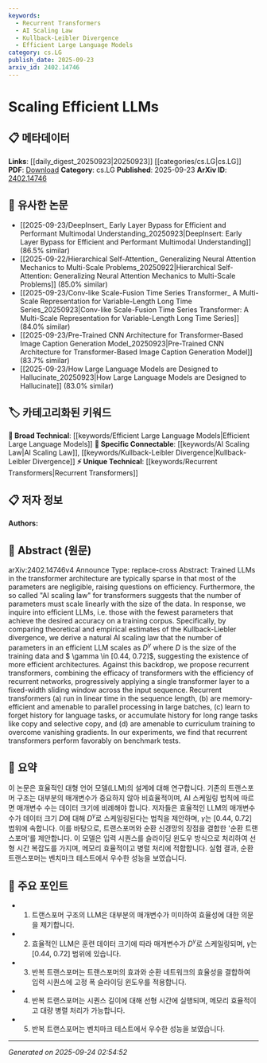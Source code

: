 ```yaml
---
keywords:
  - Recurrent Transformers
  - AI Scaling Law
  - Kullback-Leibler Divergence
  - Efficient Large Language Models
category: cs.LG
publish_date: 2025-09-23
arxiv_id: 2402.14746
---
```


<!-- KEYWORD_LINKING_METADATA:
{
  "processed_timestamp": "2025-09-24T02:54:52.665718",
  "vocabulary_version": "1.0",
  "selected_keywords": [
    "Recurrent Transformers",
    "AI Scaling Law",
    "Kullback-Leibler Divergence",
    "Efficient Large Language Models"
  ],
  "rejected_keywords": [],
  "similarity_scores": {
    "Recurrent Transformers": 0.78,
    "AI Scaling Law": 0.77,
    "Kullback-Leibler Divergence": 0.81,
    "Efficient Large Language Models": 0.75
  },
  "extraction_method": "AI_prompt_based",
  "budget_applied": true,
  "candidates_json": {
    "candidates": [
      {
        "surface": "recurrent transformers",
        "canonical": "Recurrent Transformers",
        "aliases": [
          "recurrent transformer",
          "recurrent transformer networks"
        ],
        "category": "unique_technical",
        "rationale": "Introduces a novel architecture combining transformers and recurrent networks, enhancing efficiency.",
        "novelty_score": 0.75,
        "connectivity_score": 0.65,
        "specificity_score": 0.85,
        "link_intent_score": 0.78
      },
      {
        "surface": "AI scaling law",
        "canonical": "AI Scaling Law",
        "aliases": [
          "scaling law for AI",
          "transformer scaling law"
        ],
        "category": "specific_connectable",
        "rationale": "Describes a fundamental principle affecting the design and efficiency of large language models.",
        "novelty_score": 0.68,
        "connectivity_score": 0.72,
        "specificity_score": 0.8,
        "link_intent_score": 0.77
      },
      {
        "surface": "Kullback-Liebler divergence",
        "canonical": "Kullback-Leibler Divergence",
        "aliases": [
          "KL divergence"
        ],
        "category": "specific_connectable",
        "rationale": "A key statistical measure used in the paper to derive efficiency metrics for LLMs.",
        "novelty_score": 0.55,
        "connectivity_score": 0.79,
        "specificity_score": 0.78,
        "link_intent_score": 0.81
      },
      {
        "surface": "efficient LLMs",
        "canonical": "Efficient Large Language Models",
        "aliases": [
          "efficient LLM",
          "optimized LLMs"
        ],
        "category": "broad_technical",
        "rationale": "Focuses on optimizing large language models for parameter efficiency and performance.",
        "novelty_score": 0.6,
        "connectivity_score": 0.7,
        "specificity_score": 0.65,
        "link_intent_score": 0.75
      }
    ],
    "ban_list_suggestions": [
      "transformer architecture",
      "training corpus"
    ]
  },
  "decisions": [
    {
      "candidate_surface": "recurrent transformers",
      "resolved_canonical": "Recurrent Transformers",
      "decision": "linked",
      "scores": {
        "novelty": 0.75,
        "connectivity": 0.65,
        "specificity": 0.85,
        "link_intent": 0.78
      }
    },
    {
      "candidate_surface": "AI scaling law",
      "resolved_canonical": "AI Scaling Law",
      "decision": "linked",
      "scores": {
        "novelty": 0.68,
        "connectivity": 0.72,
        "specificity": 0.8,
        "link_intent": 0.77
      }
    },
    {
      "candidate_surface": "Kullback-Liebler divergence",
      "resolved_canonical": "Kullback-Leibler Divergence",
      "decision": "linked",
      "scores": {
        "novelty": 0.55,
        "connectivity": 0.79,
        "specificity": 0.78,
        "link_intent": 0.81
      }
    },
    {
      "candidate_surface": "efficient LLMs",
      "resolved_canonical": "Efficient Large Language Models",
      "decision": "linked",
      "scores": {
        "novelty": 0.6,
        "connectivity": 0.7,
        "specificity": 0.65,
        "link_intent": 0.75
      }
    }
  ]
}
-->

# Scaling Efficient LLMs

## 📋 메타데이터

**Links**: [[daily_digest_20250923|20250923]] [[categories/cs.LG|cs.LG]]
**PDF**: [Download](https://arxiv.org/pdf/2402.14746.pdf)
**Category**: cs.LG
**Published**: 2025-09-23
**ArXiv ID**: [2402.14746](https://arxiv.org/abs/2402.14746)

## 🔗 유사한 논문
- [[2025-09-23/DeepInsert_ Early Layer Bypass for Efficient and Performant Multimodal Understanding_20250923|DeepInsert: Early Layer Bypass for Efficient and Performant Multimodal Understanding]] (86.5% similar)
- [[2025-09-22/Hierarchical Self-Attention_ Generalizing Neural Attention Mechanics to Multi-Scale Problems_20250922|Hierarchical Self-Attention: Generalizing Neural Attention Mechanics to Multi-Scale Problems]] (85.0% similar)
- [[2025-09-23/Conv-like Scale-Fusion Time Series Transformer_ A Multi-Scale Representation for Variable-Length Long Time Series_20250923|Conv-like Scale-Fusion Time Series Transformer: A Multi-Scale Representation for Variable-Length Long Time Series]] (84.0% similar)
- [[2025-09-23/Pre-Trained CNN Architecture for Transformer-Based Image Caption Generation Model_20250923|Pre-Trained CNN Architecture for Transformer-Based Image Caption Generation Model]] (83.7% similar)
- [[2025-09-23/How Large Language Models are Designed to Hallucinate_20250923|How Large Language Models are Designed to Hallucinate]] (83.0% similar)

## 🏷️ 카테고리화된 키워드
**🧠 Broad Technical**: [[keywords/Efficient Large Language Models|Efficient Large Language Models]]
**🔗 Specific Connectable**: [[keywords/AI Scaling Law|AI Scaling Law]], [[keywords/Kullback-Leibler Divergence|Kullback-Leibler Divergence]]
**⚡ Unique Technical**: [[keywords/Recurrent Transformers|Recurrent Transformers]]

## 📋 저자 정보

**Authors:** 

## 📄 Abstract (원문)

arXiv:2402.14746v4 Announce Type: replace-cross 
Abstract: Trained LLMs in the transformer architecture are typically sparse in that most of the parameters are negligible, raising questions on efficiency. Furthermore, the so called "AI scaling law" for transformers suggests that the number of parameters must scale linearly with the size of the data. In response, we inquire into efficient LLMs, i.e. those with the fewest parameters that achieve the desired accuracy on a training corpus. Specifically, by comparing theoretical and empirical estimates of the Kullback-Liebler divergence, we derive a natural AI scaling law that the number of parameters in an efficient LLM scales as $D^{\gamma}$ where $D$ is the size of the training data and $ \gamma \in [0.44, 0.72]$, suggesting the existence of more efficient architectures. Against this backdrop, we propose recurrent transformers, combining the efficacy of transformers with the efficiency of recurrent networks, progressively applying a single transformer layer to a fixed-width sliding window across the input sequence. Recurrent transformers (a) run in linear time in the sequence length, (b) are memory-efficient and amenable to parallel processing in large batches, (c) learn to forget history for language tasks, or accumulate history for long range tasks like copy and selective copy, and (d) are amenable to curriculum training to overcome vanishing gradients. In our experiments, we find that recurrent transformers perform favorably on benchmark tests.

## 📝 요약

이 논문은 효율적인 대형 언어 모델(LLM)의 설계에 대해 연구합니다. 기존의 트랜스포머 구조는 대부분의 매개변수가 중요하지 않아 비효율적이며, AI 스케일링 법칙에 따르면 매개변수 수는 데이터 크기에 비례해야 합니다. 저자들은 효율적인 LLM의 매개변수 수가 데이터 크기 $D$에 대해 $D^{\gamma}$로 스케일링된다는 법칙을 제안하며, $\gamma$는 [0.44, 0.72] 범위에 속합니다. 이를 바탕으로, 트랜스포머와 순환 신경망의 장점을 결합한 '순환 트랜스포머'를 제안합니다. 이 모델은 입력 시퀀스를 슬라이딩 윈도우 방식으로 처리하여 선형 시간 복잡도를 가지며, 메모리 효율적이고 병렬 처리에 적합합니다. 실험 결과, 순환 트랜스포머는 벤치마크 테스트에서 우수한 성능을 보였습니다.

## 🎯 주요 포인트

- 1. 트랜스포머 구조의 LLM은 대부분의 매개변수가 미미하여 효율성에 대한 의문을 제기합니다.
- 2. 효율적인 LLM은 훈련 데이터 크기에 따라 매개변수가 $D^{\gamma}$로 스케일링되며, $\gamma$는 [0.44, 0.72] 범위에 있습니다.
- 3. 반복 트랜스포머는 트랜스포머의 효과와 순환 네트워크의 효율성을 결합하여 입력 시퀀스에 고정 폭 슬라이딩 윈도우를 적용합니다.
- 4. 반복 트랜스포머는 시퀀스 길이에 대해 선형 시간에 실행되며, 메모리 효율적이고 대량 병렬 처리가 가능합니다.
- 5. 반복 트랜스포머는 벤치마크 테스트에서 우수한 성능을 보였습니다.


---

*Generated on 2025-09-24 02:54:52*